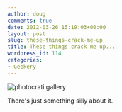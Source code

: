 ```yaml
---
author: doug
comments: true
date: 2012-03-26 15:19:03+00:00
layout: post
slug: these-things-crack-me-up
title: These things crack me up...
wordpress_id: 114
categories:
- Geekery
---
```


![photocrati gallery](http://dougbtv.com/wp-content/themes/photocrati-theme/photocrati-gallery/image/gallery-placeholder-1.gif)

There's just something silly about it.
